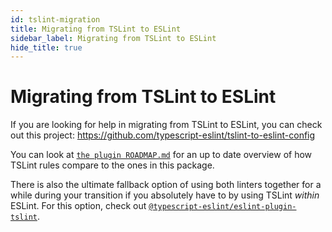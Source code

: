 ```yaml
---
id: tslint-migration
title: Migrating from TSLint to ESLint
sidebar_label: Migrating from TSLint to ESLint
hide_title: true
---
```


# Migrating from TSLint to ESLint

If you are looking for help in migrating from TSLint to ESLint, you can check out this project: https://github.com/typescript-eslint/tslint-to-eslint-config

You can look at [`the plugin ROADMAP.md`](https://github.com/typescript-eslint/typescript-eslint/blob/master/packages/eslint-plugin/ROADMAP.md) for an up to date overview of how TSLint rules compare to the ones in this package.

There is also the ultimate fallback option of using both linters together for a while during your transition if you absolutely have to by using TSLint _within_ ESLint. For this option, check out [`@typescript-eslint/eslint-plugin-tslint`](../ESLINT_PLUGIN_TSLINT.md).
